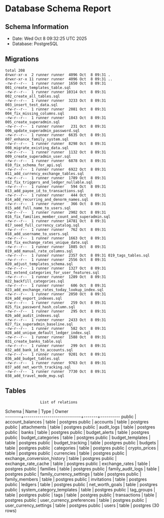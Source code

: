 # Database Schema Report
## Schema Information
- Date: Wed Oct  8 09:32:25 UTC 2025
- Database: PostgreSQL

## Migrations
```
total 208
drwxr-xr-x  2 runner runner  4096 Oct  8 09:31 .
drwxr-xr-x 11 runner runner  4096 Oct  8 09:31 ..
-rw-r--r--  1 runner runner  1650 Oct  8 09:31 001_create_templates_table.sql
-rw-r--r--  1 runner runner 10314 Oct  8 09:31 002_create_all_tables.sql
-rw-r--r--  1 runner runner  3233 Oct  8 09:31 003_insert_test_data.sql
-rw-r--r--  1 runner runner  2081 Oct  8 09:31 004_fix_missing_columns.sql
-rw-r--r--  1 runner runner  1843 Oct  8 09:31 005_create_superadmin.sql
-rw-r--r--  1 runner runner   231 Oct  8 09:31 006_update_superadmin_password.sql
-rw-r--r--  1 runner runner  6635 Oct  8 09:31 007_enhance_family_system.sql
-rw-r--r--  1 runner runner  8298 Oct  8 09:31 008_migrate_existing_data.sql
-rw-r--r--  1 runner runner  1132 Oct  8 09:31 009_create_superadmin_user.sql
-rw-r--r--  1 runner runner  6878 Oct  8 09:31 010_fix_schema_for_api.sql
-rw-r--r--  1 runner runner  6922 Oct  8 09:31 011_add_currency_exchange_tables.sql
-rw-r--r--  1 runner runner  1789 Oct  8 09:31 012_fix_triggers_and_ledger_nullable.sql
-rw-r--r--  1 runner runner   594 Oct  8 09:31 013_add_payee_id_to_transactions.sql
-rw-r--r--  1 runner runner   444 Oct  8 09:31 014_add_recurring_and_denorm_names.sql
-rw-r--r--  1 runner runner   366 Oct  8 09:31 015_add_full_name_to_users.sql
-rw-r--r--  1 runner runner  2902 Oct  8 09:31 016_fix_families_member_count_and_superadmin.sql
-rw-r--r--  1 runner runner 14781 Oct  8 09:31 017_seed_full_currency_catalog.sql
-rw-r--r--  1 runner runner   762 Oct  8 09:31 018_add_username_to_users.sql
-rw-r--r--  1 runner runner  1663 Oct  8 09:31 018_fix_exchange_rates_unique_date.sql
-rw-r--r--  1 runner runner  1085 Oct  8 09:31 019_add_manual_rate_columns.sql
-rw-r--r--  1 runner runner  2357 Oct  8 09:31 019_tags_tables.sql
-rw-r--r--  1 runner runner  2556 Oct  8 09:31 020_adjust_templates_schema.sql
-rw-r--r--  1 runner runner  1327 Oct  8 09:31 021_extend_categories_for_user_features.sql
-rw-r--r--  1 runner runner  1289 Oct  8 09:31 022_backfill_categories.sql
-rw-r--r--  1 runner runner   606 Oct  8 09:31 023_add_exchange_rates_today_lookup_index.sql
-rw-r--r--  1 runner runner  2050 Oct  8 09:31 024_add_export_indexes.sql
-rw-r--r--  1 runner runner   259 Oct  8 09:31 025_fix_password_hash_column.sql
-rw-r--r--  1 runner runner   295 Oct  8 09:31 026_add_audit_indexes.sql
-rw-r--r--  1 runner runner  2433 Oct  8 09:31 027_fix_superadmin_baseline.sql
-rw-r--r--  1 runner runner   582 Oct  8 09:31 028_add_unique_default_ledger_index.sql
-rw-r--r--  1 runner runner  1588 Oct  8 09:31 031_create_banks_table.sql
-rw-r--r--  1 runner runner   299 Oct  8 09:31 032_add_bank_id_to_accounts.sql
-rw-r--r--  1 runner runner  9201 Oct  8 09:31 036_add_budget_tables.sql
-rw-r--r--  1 runner runner  9763 Oct  8 09:31 037_add_net_worth_tracking.sql
-rw-r--r--  1 runner runner  7730 Oct  8 09:31 038_add_travel_mode_mvp.sql
```
## Tables
                    List of relations
 Schema |            Name             | Type  |  Owner   
--------+-----------------------------+-------+----------
 public | account_balances            | table | postgres
 public | accounts                    | table | postgres
 public | attachments                 | table | postgres
 public | audit_logs                  | table | postgres
 public | banks                       | table | postgres
 public | budget_alerts               | table | postgres
 public | budget_categories           | table | postgres
 public | budget_templates            | table | postgres
 public | budget_tracking             | table | postgres
 public | budgets                     | table | postgres
 public | categories                  | table | postgres
 public | crypto_prices               | table | postgres
 public | currencies                  | table | postgres
 public | exchange_conversion_history | table | postgres
 public | exchange_rate_cache         | table | postgres
 public | exchange_rates              | table | postgres
 public | families                    | table | postgres
 public | family_audit_logs           | table | postgres
 public | family_currency_settings    | table | postgres
 public | family_members              | table | postgres
 public | invitations                 | table | postgres
 public | ledgers                     | table | postgres
 public | net_worth_goals             | table | postgres
 public | system_category_templates   | table | postgres
 public | tag_groups                  | table | postgres
 public | tags                        | table | postgres
 public | transactions                | table | postgres
 public | user_currency_preferences   | table | postgres
 public | user_currency_settings      | table | postgres
 public | users                       | table | postgres
(30 rows)

